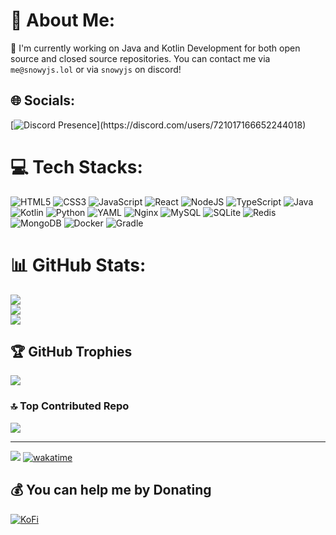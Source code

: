 # 💫 About Me:
🔭 I'm currently working on Java and Kotlin Development for both open source and closed source repositories. You can contact me via `me@snowyjs.lol` or via `snowyjs` on discord!

## 🌐 Socials:
[![Discord Presence](https://lanyard-profile-readme.vercel.app/api/721017166652244018?theme=dark&bg=4f476b&animated=true&hideDiscrim=true&borderRadius=30px&idleMessage=Probably%20doing%20something%20else...)](https://discord.com/users/721017166652244018)

# 💻 Tech Stacks:
![HTML5](https://img.shields.io/badge/html5-%23E34F26.svg?style=for-the-badge&logo=html5&logoColor=white) ![CSS3](https://img.shields.io/badge/css3-%231572B6.svg?style=for-the-badge&logo=css3&logoColor=white) ![JavaScript](https://img.shields.io/badge/javascript-%23323330.svg?style=for-the-badge&logo=javascript&logoColor=%23F7DF1E) ![React](https://img.shields.io/badge/react-%2320232a.svg?style=for-the-badge&logo=react&logoColor=%2361DAFB) ![NodeJS](https://img.shields.io/badge/node.js-6DA55F?style=for-the-badge&logo=node.js&logoColor=white) ![TypeScript](https://img.shields.io/badge/typescript-%23007ACC.svg?style=for-the-badge&logo=typescript&logoColor=white) ![Java](https://img.shields.io/badge/java-%23ED8B00.svg?style=for-the-badge&logo=openjdk&logoColor=white) ![Kotlin](https://img.shields.io/badge/kotlin-%237F52FF.svg?style=for-the-badge&logo=kotlin&logoColor=white) ![Python](https://img.shields.io/badge/python-3670A0?style=for-the-badge&logo=python&logoColor=ffdd54) ![YAML](https://img.shields.io/badge/yaml-%23ffffff.svg?style=for-the-badge&logo=yaml&logoColor=151515) ![Nginx](https://img.shields.io/badge/nginx-%23009639.svg?style=for-the-badge&logo=nginx&logoColor=white) ![MySQL](https://img.shields.io/badge/mysql-4479A1.svg?style=for-the-badge&logo=mysql&logoColor=white) ![SQLite](https://img.shields.io/badge/sqlite-%2307405e.svg?style=for-the-badge&logo=sqlite&logoColor=white) ![Redis](https://img.shields.io/badge/redis-%23DD0031.svg?style=for-the-badge&logo=redis&logoColor=white) ![MongoDB](https://img.shields.io/badge/MongoDB-%234ea94b.svg?style=for-the-badge&logo=mongodb&logoColor=white) ![Docker](https://img.shields.io/badge/docker-%230db7ed.svg?style=for-the-badge&logo=docker&logoColor=white) ![Gradle](https://img.shields.io/badge/Gradle-02303A.svg?style=for-the-badge&logo=Gradle&logoColor=white)
# 📊 GitHub Stats:
![](https://github-readme-stats.vercel.app/api?username=snowypy&theme=omni&hide_border=false&include_all_commits=false&count_private=true)<br/>
![](https://github-readme-streak-stats.herokuapp.com/?user=snowypy&theme=omni&hide_border=false)<br/>
![](https://github-readme-stats.vercel.app/api/top-langs/?username=snowypy&theme=omni&hide_border=false&include_all_commits=false&count_private=true&layout=compact)

## 🏆 GitHub Trophies
![](https://github-profile-trophy.vercel.app/?username=snowypy&theme=radical&no-frame=false&no-bg=true&margin-w=4)

### 🔝 Top Contributed Repo
![](https://github-contributor-stats.vercel.app/api?username=snowypy&limit=5&theme=omni&combine_all_yearly_contributions=true)

---
[![](https://visitcount.itsvg.in/api?id=snowypy&icon=7&color=6)](https://visitcount.itsvg.in) [![wakatime](https://wakatime.com/badge/user/018d0f1b-f2a9-42b9-a752-4863a76f6a14.svg)](https://wakatime.com/@018d0f1b-f2a9-42b9-a752-4863a76f6a14)

  ## 💰 You can help me by Donating
  [![KoFi](https://img.shields.io/badge/Ko--fi-F16061?style=for-the-badge&logo=ko-fi&logoColor=white)](https://ko-fi.com/snowyjs) 

  
<!-- Proudly created with GPRM ( https://gprm.itsvg.in ) -->
